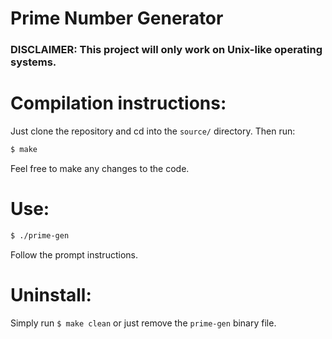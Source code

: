 # Prime Number Generator 
### DISCLAIMER: This project will only work on Unix-like operating systems.

# Compilation instructions:
Just clone the repository and cd into the `source/` directory.
Then run:
```bash
$ make
```
Feel free to make any changes to the code.
# Use:
```bash
$ ./prime-gen
```
Follow the prompt instructions.
# Uninstall:
Simply run `$ make clean` or just remove the `prime-gen` binary file.
